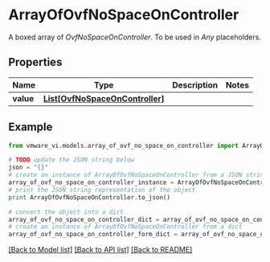 # ArrayOfOvfNoSpaceOnController

A boxed array of *OvfNoSpaceOnController*. To be used in *Any* placeholders. 

## Properties
Name | Type | Description | Notes
------------ | ------------- | ------------- | -------------
**value** | [**List[OvfNoSpaceOnController]**](OvfNoSpaceOnController.md) |  | 

## Example

```python
from vmware_vi.models.array_of_ovf_no_space_on_controller import ArrayOfOvfNoSpaceOnController

# TODO update the JSON string below
json = "{}"
# create an instance of ArrayOfOvfNoSpaceOnController from a JSON string
array_of_ovf_no_space_on_controller_instance = ArrayOfOvfNoSpaceOnController.from_json(json)
# print the JSON string representation of the object
print ArrayOfOvfNoSpaceOnController.to_json()

# convert the object into a dict
array_of_ovf_no_space_on_controller_dict = array_of_ovf_no_space_on_controller_instance.to_dict()
# create an instance of ArrayOfOvfNoSpaceOnController from a dict
array_of_ovf_no_space_on_controller_form_dict = array_of_ovf_no_space_on_controller.from_dict(array_of_ovf_no_space_on_controller_dict)
```
[[Back to Model list]](../README.md#documentation-for-models) [[Back to API list]](../README.md#documentation-for-api-endpoints) [[Back to README]](../README.md)


